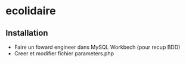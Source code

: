 # ecolidaire

## Installation

- Faire un foward engineer dans MySQL Workbech
  (pour recup BDD)
- Creer et modifier fichier parameters.php
